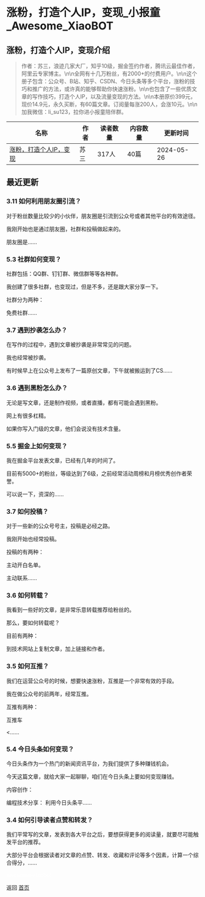 # 涨粉，打造个人IP，变现_小报童_Awesome_XiaoBOT

## 涨粉，打造个人IP，变现介绍
> 作者：苏三，浪迹几家大厂，知乎10级，掘金签约作者，腾讯云最佳作者，阿里云专家博主。\n\n全网有十几万粉丝，有2000+的付费用户。\n\n这个册子包含：公众号、B站、知乎、CSDN、今日头条等多个平台，涨粉的技巧和推广的方法，或许真的能够帮助你快速涨粉。\n\n也包含了一些优质文章的写作技巧，打造个人IP，以及流量变现的方法。\n\n本册原价399元，现价14.9元，永久买断，有60篇文章。订阅量每涨200人，会涨10元。\n\n加我微信：li_su123，拉你进小报童陪伴群。  
  


|名称|作者|读者数量|内容数量|更新时间|
|---|---|---|---|---|
|[涨粉，打造个人IP，变现](https://xiaobot.net/p/susan_001?refer=0b133df9-27dc-423b-8101-639049001c13)|苏三|317人|40篇|2024-05-26|

## 最近更新
### 3.11 如何利用朋友圈引流？

对于粉丝数量比较少的小伙伴，朋友圈是引流到公众号或者其他平台的有效途径。

我刚开始也是通过朋友圈，社群和投稿做起来的。

朋友圈是......

### 5.3 社群如何变现？

社群包括：QQ群、钉钉群、微信群等等各种群。

我创建了很多社群，也变现过，但是不多，还是跟大家分享一下。

社群分为两种：

免费社群......

### 3.7 遇到抄袭怎么办？

在写作的过程中，遇到文章被抄袭是非常常见的问题。

我也经常被抄袭。

有时候早上在公众号上发布了一篇原创文章，下午就被搬运到了CS......

### 3.6 遇到黑粉怎么办？

无论是写文章，还是制作视频，或者直播，都有可能会遇到黑粉。

网上有很多杠精。

如果你写入门级的文章，他们会说没有技术含量。

### 5.5 掘金上如何变现？

我在掘金平台发表文章，已经有几年的时间了。

目前有5000+的粉丝，等级达到了6级，之前经常活动周榜和月榜优秀创作者荣誉。

可以说一下，资深的......

### 3.7 如何投稿？

对于一些新的公众号号主，投稿是必经之路。

我刚开始也经常投稿。

投稿的有两种：

主动开白名单。

主动联系......

### 3.6 如何转载？

我看到一些好的文章，是非常乐意转载推荐给粉丝的。

那么，要如何转载呢？

目前有两种：

到技术网站上复制文章，加上链接和作者。

### 3.5 如何互推？

我们在运营公众号的时候，想要快速涨粉，互推是一个非常有效的手段。

我在做公众号的前两年，经常互推。

互推有两种：

互推车

<......

### 5.4 今日头条如何变现？

今日头条作为一个热门的新闻资讯平台，为我们提供了多种赚钱机会。

今天这篇文章，就给大家一起聊聊，咱们在今日头条上要如何变现赚钱。

内容创作：

编程技术分享： 利用今日头条平......

### 3.4 如何引导读者点赞和转发？

我们平常写的文章，发表到各大平台之后，要想获得更多的阅读量，就要尽可能触发平台的推荐。

大部分平台会根据读者对文章的点赞、转发、收藏和评论等多个因素，计算一个综合得分，......


<a href="https://github.com/Reno9527/awesome-xiaobot" style="color: white; text-decoration: none;">awesome-xiaobot</a>

返回 [首页](../README.md)

